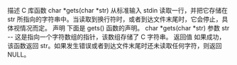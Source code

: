 描述
C 库函数 char *gets(char *str) 从标准输入 stdin 读取一行，并把它存储在 str 所指向的字符串中。当读取到换行符时，或者到达文件末尾时，它会停止，具体视情况而定。
声明
下面是 gets() 函数的声明。
char *gets(char *str)
参数
str -- 这是指向一个字符数组的指针，该数组存储了 C 字符串。
返回值
如果成功，该函数返回 str。如果发生错误或者到达文件末尾时还未读取任何字符，则返回 NULL。